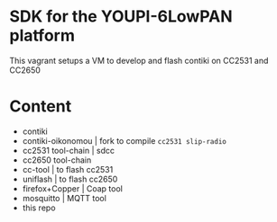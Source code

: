 # SDK for the YOUPI-6LowPAN platform

This vagrant setups a VM to develop and flash contiki on CC2531 and CC2650

# Content

* contiki
* contiki-oikonomou | fork to compile `cc2531 slip-radio`
* cc2531 tool-chain | sdcc
* cc2650 tool-chain
* cc-tool           | to flash cc2531
* uniflash          | to flash cc2650
* firefox+Copper    | Coap tool
* mosquitto         | MQTT tool
* this repo

